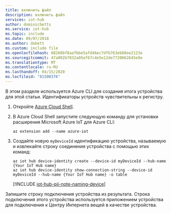 ```yaml
---
title: включить файл
description: включить файл
services: iot-hub
author: dominicbetts
ms.service: iot-hub
ms.topic: include
ms.date: 09/07/2018
ms.author: dobett
ms.custom: include file
ms.openlocfilehash: 68260bf8aafbbe5afd46ec7dfb763eb88ee2123e
ms.sourcegitcommit: 47a002b7032a05ef67c4e5e12de7720062645e9e
ms.translationtype: MT
ms.contentlocale: ru-RU
ms.lasthandoff: 04/15/2020
ms.locfileid: "81500376"
---
```

В этом разделе используется Azure CLI для создания итога устройства для этой статьи. Идентификаторы устройств чувствительны к регистру.

1. Откройте [Azure Cloud Shell](https://shell.azure.com/).

1. В Azure Cloud Shell запустите следующую команду для установки расширения Microsoft Azure IoT для Azure CLI:

    ```azurecli-interactive
    az extension add --name azure-iot
    ```

2. Создайте новую `myDeviceId` идентификацию устройства, называемую и извлекайте строку соединения устройства с помощью этих команд:

    ```azurecli-interactive
    az iot hub device-identity create --device-id myDeviceId --hub-name {Your IoT Hub name}
    az iot hub device-identity show-connection-string --device-id myDeviceId --hub-name {Your IoT Hub name} -o table
    ```

   [!INCLUDE [iot-hub-pii-note-naming-device](iot-hub-pii-note-naming-device.md)]

Запишите строку подключения устройства из результата. Строка подключения этого устройства используется приложением устройства для подключения к Центру Интернета вещей в качестве устройства.

<!-- images and links -->
